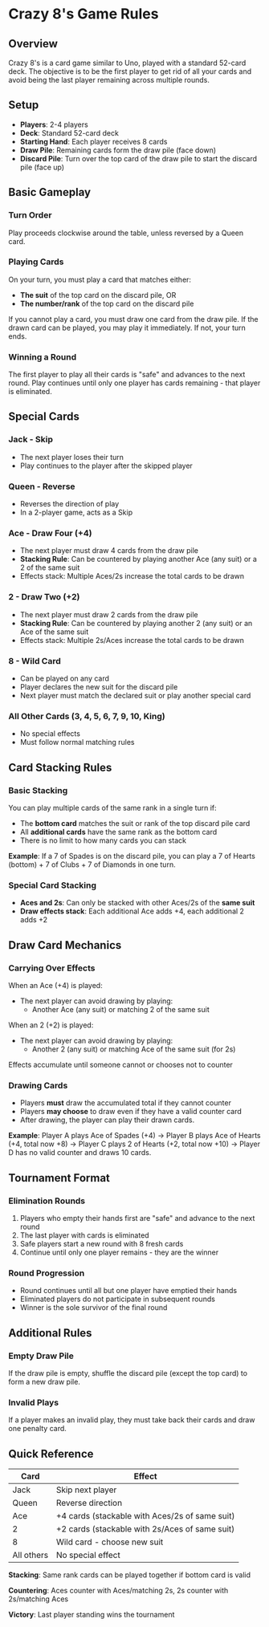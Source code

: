 # Crazy 8's Game Rules

## Overview
Crazy 8's is a card game similar to Uno, played with a standard 52-card deck. The objective is to be the first player to get rid of all your cards and avoid being the last player remaining across multiple rounds.

## Setup
- **Players**: 2-4 players
- **Deck**: Standard 52-card deck
- **Starting Hand**: Each player receives 8 cards
- **Draw Pile**: Remaining cards form the draw pile (face down)
- **Discard Pile**: Turn over the top card of the draw pile to start the discard pile (face up)

## Basic Gameplay

### Turn Order
Play proceeds clockwise around the table, unless reversed by a Queen card.

### Playing Cards
On your turn, you must play a card that matches either:
- **The suit** of the top card on the discard pile, OR
- **The number/rank** of the top card on the discard pile

If you cannot play a card, you must draw one card from the draw pile. If the drawn card can be played, you may play it immediately. If not, your turn ends.

### Winning a Round
The first player to play all their cards is "safe" and advances to the next round. Play continues until only one player has cards remaining - that player is eliminated.

## Special Cards

### Jack - Skip
- The next player loses their turn
- Play continues to the player after the skipped player

### Queen - Reverse
- Reverses the direction of play
- In a 2-player game, acts as a Skip

### Ace - Draw Four (+4)
- The next player must draw 4 cards from the draw pile
- **Stacking Rule**: Can be countered by playing another Ace (any suit) or a 2 of the same suit
- Effects stack: Multiple Aces/2s increase the total cards to be drawn

### 2 - Draw Two (+2)
- The next player must draw 2 cards from the draw pile
- **Stacking Rule**: Can be countered by playing another 2 (any suit) or an Ace of the same suit
- Effects stack: Multiple 2s/Aces increase the total cards to be drawn

### 8 - Wild Card
- Can be played on any card
- Player declares the new suit for the discard pile
- Next player must match the declared suit or play another special card

### All Other Cards (3, 4, 5, 6, 7, 9, 10, King)
- No special effects
- Must follow normal matching rules

## Card Stacking Rules

### Basic Stacking
You can play multiple cards of the same rank in a single turn if:
- The **bottom card** matches the suit or rank of the top discard pile card
- All **additional cards** have the same rank as the bottom card
- There is no limit to how many cards you can stack

**Example**: If a 7 of Spades is on the discard pile, you can play a 7 of Hearts (bottom) + 7 of Clubs + 7 of Diamonds in one turn.

### Special Card Stacking
- **Aces and 2s**: Can only be stacked with other Aces/2s of the **same suit**
- **Draw effects stack**: Each additional Ace adds +4, each additional 2 adds +2

## Draw Card Mechanics

### Carrying Over Effects
When an Ace (+4) is played:
- The next player can avoid drawing by playing:
  - Another Ace (any suit) or matching 2 of the same suit

When an 2 (+2) is played:
- The next player can avoid drawing by playing:
  - Another 2 (any suit) or matching Ace of the same suit (for 2s)

Effects accumulate until someone cannot or chooses not to counter

### Drawing Cards
- Players **must** draw the accumulated total if they cannot counter
- Players **may choose** to draw even if they have a valid counter card
- After drawing, the player can play their drawn cards. 

**Example**: Player A plays Ace of Spades (+4) → Player B plays Ace of Hearts (+4, total now +8) → Player C plays 2 of Hearts (+2, total now +10) → Player D has no valid counter and draws 10 cards.

## Tournament Format

### Elimination Rounds
1. Players who empty their hands first are "safe" and advance to the next round
2. The last player with cards is eliminated
3. Safe players start a new round with 8 fresh cards
4. Continue until only one player remains - they are the winner

### Round Progression
- Round continues until all but one player have emptied their hands
- Eliminated players do not participate in subsequent rounds
- Winner is the sole survivor of the final round

## Additional Rules

### Empty Draw Pile
If the draw pile is empty, shuffle the discard pile (except the top card) to form a new draw pile.

### Invalid Plays
If a player makes an invalid play, they must take back their cards and draw one penalty card.

## Quick Reference

| Card | Effect |
|------|--------|
| Jack | Skip next player |
| Queen | Reverse direction |
| Ace | +4 cards (stackable with Aces/2s of same suit) |
| 2 | +2 cards (stackable with 2s/Aces of same suit) |
| 8 | Wild card - choose new suit |
| All others | No special effect |

**Stacking**: Same rank cards can be played together if bottom card is valid

**Countering**: Aces counter with Aces/matching 2s, 2s counter with 2s/matching Aces

**Victory**: Last player standing wins the tournament
